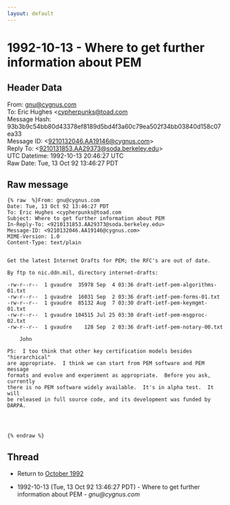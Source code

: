 ```yaml
---
layout: default
---
```


# 1992-10-13 - Where to get further information about PEM

## Header Data

From: gnu@cygnus.com<br>
To: Eric Hughes \<cypherpunks@toad.com<br>
Message Hash: 93b3b9c54bb80d43378ef8189d5bd4f3a60c79ea502f34bb03840d158c07ea33<br>
Message ID: \<9210132046.AA19146@cygnus.com\><br>
Reply To: \<9210131853.AA29373@soda.berkeley.edu\><br>
UTC Datetime: 1992-10-13 20:46:27 UTC<br>
Raw Date: Tue, 13 Oct 92 13:46:27 PDT<br>

## Raw message

```
{% raw  %}From: gnu@cygnus.com
Date: Tue, 13 Oct 92 13:46:27 PDT
To: Eric Hughes <cypherpunks@toad.com
Subject: Where to get further information about PEM
In-Reply-To: <9210131853.AA29373@soda.berkeley.edu>
Message-ID: <9210132046.AA19146@cygnus.com>
MIME-Version: 1.0
Content-Type: text/plain


Get the latest Internet Drafts for PEM; the RFC's are out of date.

By ftp to nic.ddn.mil, directory internet-drafts:

-rw-r--r--  1 gvaudre  35978 Sep  4 03:36 draft-ietf-pem-algorithms-01.txt
-rw-r--r--  1 gvaudre  16031 Sep  2 03:36 draft-ietf-pem-forms-01.txt
-rw-r--r--  1 gvaudre  85132 Aug  7 03:30 draft-ietf-pem-keymgmt-01.txt
-rw-r--r--  1 gvaudre 104515 Jul 25 03:30 draft-ietf-pem-msgproc-02.txt
-rw-r--r--  1 gvaudre    128 Sep  2 03:36 draft-ietf-pem-notary-00.txt

	John

PS:  I too think that other key certification models besides "hierarchical"
are appropriate.  I think we can start from PEM software and PEM message
formats and evolve and experiment as appropriate.  Before you ask, currently
there is no PEM software widely available.  It's in alpha test.  It will
be released in full source code, and its development was funded by DARPA.




{% endraw %}
```

## Thread

+ Return to [October 1992](/years/1992/10)

+ 1992-10-13 (Tue, 13 Oct 92 13:46:27 PDT) - Where to get further information about PEM - _gnu@cygnus.com_

